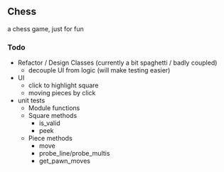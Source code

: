 ## Chess

a chess game, just for fun  
### Todo
- Refactor / Design Classes (currently a bit spaghetti / badly coupled)
  - decouple UI from logic (will make testing easier)
- UI
  - click to highlight square
  - moving pieces by click
- unit tests
  - Module functions
  - Square methods
    - is_valid
    - peek
  - Piece methods
    - move
    - probe_line/probe_multis
    - get_pawn_moves